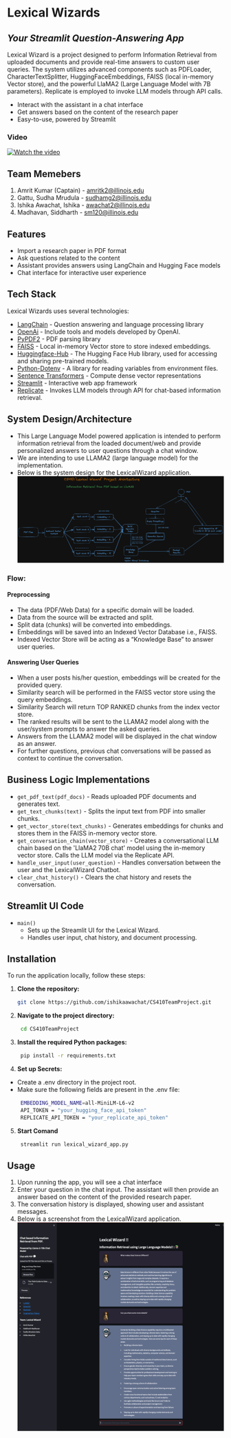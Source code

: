 # Lexical Wizards
## _Your Streamlit Question-Answering App_
Lexical Wizard is a project designed to perform Information Retrieval from uploaded documents and provide real-time answers to custom user queries. The system utilizes advanced components such as PDFLoader, CharacterTextSplitter, HuggingFaceEmbeddings, FAISS (local in-memory Vector store), and the powerful LlaMA2 (Large Language Model with 7B parameters). Replicate is employed to invoke LLM models through API calls.

- Interact with the assistant in a chat interface
- Get answers based on the content of the research paper
- Easy-to-use, powered by Streamlit

### Video
[![Watch the video](https://img.youtube.com/vi/ektynyO3_Aw/0.jpg)](https://youtu.be/ektynyO3_Aw)

## Team Memebers
1. Amrit Kumar (Captain) - amritk2@illinois.edu
2. Gattu, Sudha Mrudula - sudhamg2@illinois.edu 
3. Ishika Awachat, Ishika - awachat2@illinois.edu 
4. Madhavan, Siddharth - sm120@illinois.edu 

## Features

- Import a research paper in PDF format
- Ask questions related to the content
- Assistant provides answers using LangChain and Hugging Face models
- Chat interface for interactive user experience

## Tech Stack

Lexical Wizards uses several technologies:

- [LangChain](https://pypi.org/project/langchain/) - Question answering and language processing library
- [OpenAi](https://pypi.org/project/openai/) - Include tools and models developed by OpenAI.
- [PyPDF2](https://pypi.org/project/PyPDF2/) - PDF parsing library
- [FAISS](https://pypi.org/project/faiss-cpu/) - Local in-memory Vector store to store indexed embeddings.
- [Huggingface-Hub](https://pypi.org/project/huggingface-hub/) - The Hugging Face Hub library, used for accessing and sharing pre-trained models.
- [Python-Dotenv](https://pypi.org/project/python-dotenv/) - A library for reading variables from environment files.
- [Sentence Transformers](https://pypi.org/project/sentence-transformers/) - Compute dense vector representations
- [Streamlit](https://streamlit.io/) - Interactive web app framework
- [Replicate](https://pypi.org/project/replicate/0.0.1a10/) - Invokes LLM models through API for chat-based information retrieval.

## System Design/Architecture

- This Large Language Model powered application is intended to perform information retrieval from the loaded document/web and provide personalized answers to user questions through a chat window.
- We are intending to use LLAMA2 (large language model) for the implementation.
- Below is the system design for the LexicalWizard application.
![System Design](images/CS410_Lexical_Wizard_Architecture_v2.png)
### Flow:

#### Preprocessing

- The data (PDF/Web Data) for a specific domain will be loaded.
- Data from the source will be extracted and split.
- Split data (chunks) will be converted into embeddings.
- Embeddings will be saved into an Indexed Vector Database i.e., FAISS.
- Indexed Vector Store will be acting as a “Knowledge Base” to answer user queries.

#### Answering User Queries

- When a user posts his/her question, embeddings will be created for the provided query.
- Similarity search will be performed in the FAISS vector store using the query embeddings.
- Similarity Search will return TOP RANKED chunks from the index vector store.
- The ranked results will be sent to the LLAMA2 model along with the user/system prompts to answer the asked queries.
- Answers from the LLAMA2 model will be displayed in the chat window as an answer.
- For further questions, previous chat conversations will be passed as context to continue the conversation.

## Business Logic Implementations
- `get_pdf_text(pdf_docs)` - Reads uploaded PDF documents and generates text.
- `get_text_chunks(text)` - Splits the input text from PDF into smaller chunks.
- `get_vector_store(text_chunks)` - Generates embeddings for chunks and stores them in the FAISS in-memory vector store.
- `get_conversation_chain(vector_store)` - Creates a conversational LLM chain based on the 'LlaMA2 70B chat' model using the in-memory vector store. Calls the LLM model via the Replicate API.
- `handle_user_input(user_question)` - Handles conversation between the user and the LexicalWizard Chatbot.
- `clear_chat_history()` - Clears the chat history and resets the conversation.

## Streamlit UI Code
- `main()`
  - Sets up the Streamlit UI for the Lexical Wizard.
  - Handles user input, chat history, and document processing.

## Installation

To run the application locally, follow these steps:

1. **Clone the repository:**

   ```bash
   git clone https://github.com/ishikaawachat/CS410TeamProject.git
   ```
2. **Navigate to the project directory:**
   ```bash
    cd CS410TeamProject
   ```
3. **Install the required Python packages:**
   ```bash
    pip install -r requirements.txt
   ```
4. **Set up Secrets:**
- Create a .env directory in the project root.
- Make sure the following fields are present in the .env file:
   ```bash
    EMBEDDING_MODEL_NAME=all-MiniLM-L6-v2
    API_TOKEN = "your_hugging_face_api_token"
    REPLICATE_API_TOKEN = "your_replicate_api_token"
   ```
5. **Start Comand**
   ```bash
    streamlit run lexical_wizard_app.py
   ```
## Usage
1. Upon running the app, you will see a chat interface
2. Enter your question in the chat input. The assistant will then provide an answer based on the content of the provided research paper.
3. The conversation history is displayed, showing user and assistant messages.
4. Below is a screenshot from the LexicalWizard application.
![Usage](images/LexicalWizardUserInterface.png)
